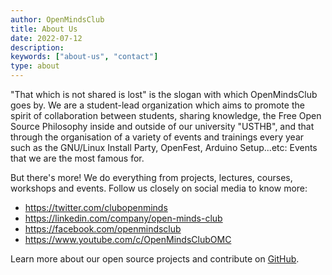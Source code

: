```yaml
---
author: OpenMindsClub
title: About Us
date: 2022-07-12
description:
keywords: ["about-us", "contact"]
type: about
---
```


"That which is not shared is lost" is the slogan with which OpenMindsClub goes by. We are a student-lead organization which aims to promote the spirit of collaboration between students, sharing knowledge, the Free Open Source Philosophy inside and outside of our university "USTHB", and that through the organisation of a variety of events and trainings every year such as the GNU/Linux Install Party, OpenFest, Arduino Setup...etc: Events that we are the most famous for.

But there's more! We do everything from projects, lectures, courses, workshops and events. Follow us closely on social media to know more:

- https://twitter.com/clubopenminds
- https://linkedin.com/company/open-minds-club
- https://facebook.com/openmindsclub
- https://www.youtube.com/c/OpenMindsClubOMC


Learn more about our open source projects and contribute on [GitHub](https://github.com/openmindsclub).
